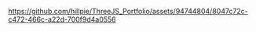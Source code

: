

https://github.com/hillpie/ThreeJS_Portfolio/assets/94744804/8047c72c-c472-466c-a22d-700f9d4a0556

